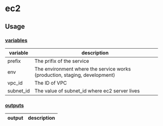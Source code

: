 # ec2

## Usage

### [variables](./variables.tf)

| variable  | description                                                                |
| --------- | -------------------------------------------------------------------------- |
| prefix    | The prifix of the service                                                  |
| env       | The environment where the service works (production, staging, development) |
| vpc_id    | The ID of VPC                                                              |
| subnet_id | The value of subnet_id where ec2 server lives                              |

### [outputs](./outputs.tf)

| output | description |
| ------ | ----------- |

